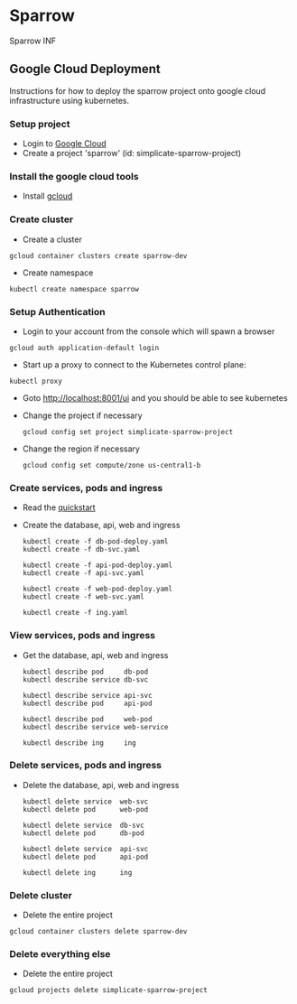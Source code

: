 # Sparrow
Sparrow INF

## Google Cloud Deployment
Instructions for how to deploy the sparrow project onto google cloud infrastructure using kubernetes.

### Setup project
 - Login to [Google Cloud](https://console.cloud.google.com)
 - Create a project 'sparrow' (id: simplicate-sparrow-project)
 
### Install the google cloud tools
 - Install [gcloud](https://www.google.com.au/url?sa=t&rct=j&q=&esrc=s&source=web&cd=1&cad=rja&uact=8&ved=0ahUKEwjXr5P4i4bQAhWCJ5QKHWY5B40QFggbMAA&url=https%3A%2F%2Fcloud.google.com%2Fsdk%2F&usg=AFQjCNGJ6NuXLC5eFVGtotHysFNTyoS5-Q&sig2=ZjUH_yGAyQgv0HHODP_4kQ&bvm=bv.137132246,d.dGo)
 

### Create cluster

- Create a cluster
```
gcloud container clusters create sparrow-dev
```

- Create namespace
```
kubectl create namespace sparrow
```

### Setup Authentication
- Login to your account from the console which will spawn a browser
```
gcloud auth application-default login
```

- Start up a proxy to connect to the Kubernetes control plane:
```
kubectl proxy
```
    
 - Goto [http://localhost:8001/ui](http://localhost:8001/ui) and you should be able to see kubernetes

 - Change the project if necessary
 
    ```
    gcloud config set project simplicate-sparrow-project
    ```
    
 - Change the region if necessary
 
    ```
    gcloud config set compute/zone us-central1-b
    ```

### Create services, pods and ingress 
 - Read the [quickstart](https://cloud.google.com/container-engine/docs/quickstart)

 - Create the database, api, web and ingress 
    ```
    kubectl create -f db-pod-deploy.yaml
    kubectl create -f db-svc.yaml
    
    kubectl create -f api-pod-deploy.yaml
    kubectl create -f api-svc.yaml
    
    kubectl create -f web-pod-deploy.yaml
    kubectl create -f web-svc.yaml
  
    kubectl create -f ing.yaml
    ```

### View services, pods and ingress 
 - Get the database, api, web and ingress 
    ```
    kubectl describe pod     db-pod
    kubectl describe service db-svc
    
    kubectl describe service api-svc
    kubectl describe pod     api-pod

    kubectl describe pod     web-pod
    kubectl describe service web-service
    
    kubectl describe ing     ing
    ```

### Delete services, pods and ingress 
 - Delete the database, api, web and ingress 
    ```
    kubectl delete service  web-svc
    kubectl delete pod      web-pod

    kubectl delete service  db-svc
    kubectl delete pod      db-pod

    kubectl delete service  api-svc
    kubectl delete pod      api-pod

    kubectl delete ing      ing
    ```

### Delete cluster
- Delete the entire project
```
gcloud container clusters delete sparrow-dev
```

### Delete everything else
- Delete the entire project
```
gcloud projects delete simplicate-sparrow-project
```